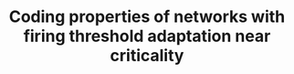 ---
title: "Coding properties of networks with firing threshold adaptation near criticality"
collection: talks
type: conference
venue: "Bernstein Conference 2023, Berlin, Germany"
year: 2023
location: "Berlin, Germany"
website: ""
---